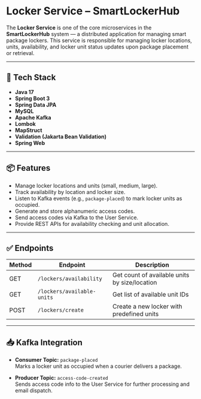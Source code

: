# Locker Service – SmartLockerHub

The **Locker Service** is one of the core microservices in the **SmartLockerHub** system — a distributed application for managing smart package lockers. This service is responsible for managing locker locations, units, availability, and locker unit status updates upon package placement or retrieval.

---

## 🔧 Tech Stack

- **Java 17**
- **Spring Boot 3**
- **Spring Data JPA**
- **MySQL**
- **Apache Kafka**
- **Lombok**
- **MapStruct**
- **Validation (Jakarta Bean Validation)**
- **Spring Web**

---

## 📦 Features

- Manage locker locations and units (small, medium, large).
- Track availability by location and locker size.
- Listen to Kafka events (e.g., `package-placed`) to mark locker units as occupied.
- Generate and store alphanumeric access codes.
- Send access codes via Kafka to the User Service.
- Provide REST APIs for availability checking and unit allocation.

---

## ✅ Endpoints

| Method | Endpoint                         | Description                                    |
|--------|----------------------------------|------------------------------------------------|
| GET    | `/lockers/availability`          | Get count of available units by size/location |
| GET    | `/lockers/available-units`       | Get list of available unit IDs                |
| POST   | `/lockers/create`                | Create a new locker with predefined units     |

---

## 📥 Kafka Integration

- **Consumer Topic:** `package-placed`  
  Marks a locker unit as occupied when a courier delivers a package.

- **Producer Topic:** `access-code-created`  
  Sends access code info to the User Service for further processing and email dispatch.

